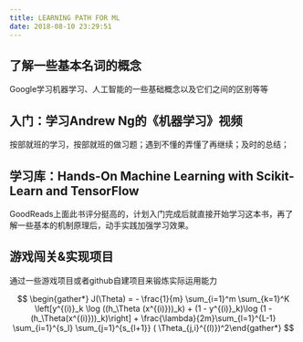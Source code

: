 ```yaml
---
title: LEARNING PATH FOR ML
date: 2018-08-10 23:29:51
---
```


## 了解一些基本名词的概念

Google学习机器学习、人工智能的一些基础概念以及它们之间的区别等等

## 入门：学习Andrew Ng的《机器学习》视频

按部就班的学习，按部就班的做习题；遇到不懂的弄懂了再继续；及时的总结；

## 学习库：Hands-On Machine Learning with Scikit-Learn and TensorFlow

 GoodReads上面此书评分挺高的，计划入门完成后就直接开始学习这本书，再了解一些基本的机制原理后，动手实践加强学习效果。

## 游戏闯关&实现项目

通过一些游戏项目或者github自建项目来锻炼实际运用能力

$$
\begin{gather*} J(\Theta) = - \frac{1}{m} \sum_{i=1}^m \sum_{k=1}^K \left[y^{(i)}_k \log ((h_\Theta (x^{(i)}))_k) + (1 - y^{(i)}_k)\log (1 - (h_\Theta(x^{(i)}))_k)\right] + \frac{\lambda}{2m}\sum_{l=1}^{L-1} \sum_{i=1}^{s_l} \sum_{j=1}^{s_{l+1}} ( \Theta_{j,i}^{(l)})^2\end{gather*}
$$

